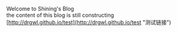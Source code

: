 Welcome to Shining's Blog  
the content of this blog is still constructing  
[http://drgwl.github.io/test](http://drgwl.github.io/test "测试链接")

